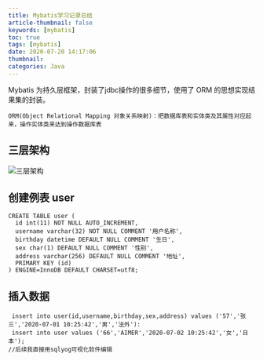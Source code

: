 ```yaml
---
title: Mybatis学习记录总结
article-thumbnail: false
keywords: [mybatis]
toc: true
tags: [mybatis]
date: 2020-07-20 14:17:06
thumbnail:
categories: Java
---
```

Mybatis 为持久层框架，封装了jdbc操作的很多细节，使用了 ORM 的思想实现结果集的封装。
<!-- more -->

    ORM(Object Relational Mapping 对象关系映射)：把数据库表和实体类及其属性对应起来，操作实体类来达到操作数据库表


## 三层架构
![三层架构](https://cdn.jsdelivr.net/gh/Aimerence/picBed/program/三层架构.png)



## 创建例表 user

```mysql
CREATE TABLE user (
  id int(11) NOT NULL AUTO_INCREMENT,
  username varchar(32) NOT NULL COMMENT '用户名称',
  birthday datetime DEFAULT NULL COMMENT '生日',
  sex char(1) DEFAULT NULL COMMENT '性别',
  address varchar(256) DEFAULT NULL COMMENT '地址',
  PRIMARY KEY (id)
) ENGINE=InnoDB DEFAULT CHARSET=utf8;
```

## 插入数据
```mysql
 insert into user(id,username,birthday,sex,address) values ('57','张三','2020-07-01 10:25:42','男','法外'):
 insert into user values ('66','AIMER','2020-07-02 10:25:42','女','日本');
//后续我直接用sqlyog可视化软件编辑
```

